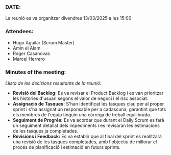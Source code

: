 ### DATE:

La reunió es va organitzar divendres 13/03/2025 a les 15:00

### Attendees:

- Hugo Aguilar (Scrum Master)
- Amin el Alam
- Roger Casanovas
- Marcel Herrero

### Minutes of the meeting:

*Llista de les decisions resultants de la reunió:*

- **Revisió del Backlog:** Es va revisar el Product Backlog i es van prioritzar les històries d'usuari segons el valor de negoci i el risc associat.
- **Assignació de Tasques:** S'han identificat les tasques clau per al proper sprint i s'ha assignat un responsable per a cadascuna, garantint que tots els membres de l'equip tinguin una càrrega de treball equilibrada.
- **Seguiment de Progrés:** Es va acordar que durant el Daily Scrum es farà un seguiment detallat dels impediments i es revisaran les estimacions de les tasques ja completades.
- **Revisions i Feedback:** Es va establir que al final del sprint es realitzarà una revisió de les tasques completades, amb l'objectiu de millorar el procés de planificació i estimació en futurs sprints.
